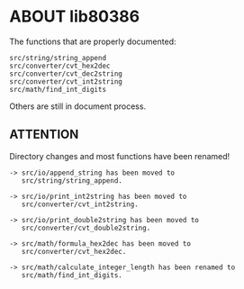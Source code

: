 # ABOUT lib80386

The functions that are properly documented:

    src/string/string_append
    src/converter/cvt_hex2dec
    src/converter/cvt_dec2string
    src/converter/cvt_int2string
    src/math/find_int_digits

Others are still in document process.

## ATTENTION

Directory changes and most functions have been renamed!

    -> src/io/append_string has been moved to
       src/string/string_append.

    -> src/io/print_int2string has been moved to
       src/converter/cvt_int2string.

    -> src/io/print_double2string has been moved to
       src/converter/cvt_double2string.

    -> src/math/formula_hex2dec has been moved to
       src/converter/cvt_hex2dec.

    -> src/math/calculate_integer_length has been renamed to
       src/math/find_int_digits.
